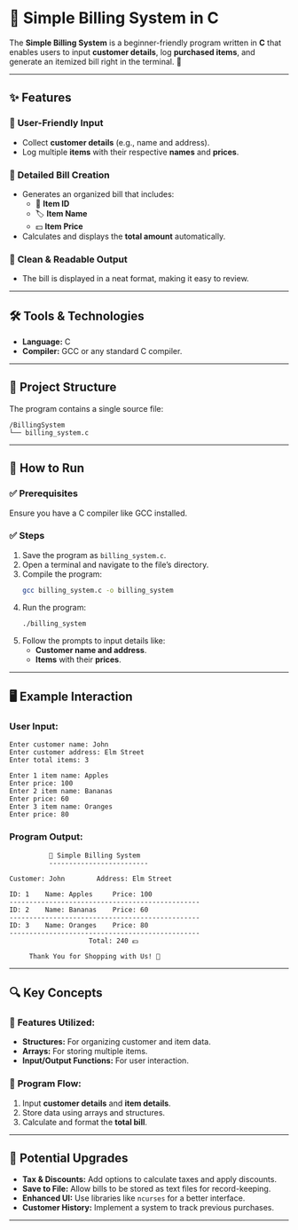 # **🧾 Simple Billing System in C**  

The **Simple Billing System** is a beginner-friendly program written in **C** that enables users to input **customer details**, log **purchased items**, and generate an itemized bill right in the terminal. 🎯  

---

## **✨ Features**  

### 🔷 **User-Friendly Input**  
- Collect **customer details** (e.g., name and address).  
- Log multiple **items** with their respective **names** and **prices**.  

### 🔷 **Detailed Bill Creation**  
- Generates an organized bill that includes:  
  - 🔢 **Item ID**  
  - 🏷️ **Item Name**  
  - 💵 **Item Price**  
- Calculates and displays the **total amount** automatically.  

### 🔷 **Clean & Readable Output**  
- The bill is displayed in a neat format, making it easy to review.  

---

## **🛠️ Tools & Technologies**  

- **Language:** C  
- **Compiler:** GCC or any standard C compiler.  

---

## **📂 Project Structure**  

The program contains a single source file:  
```
/BillingSystem  
└── billing_system.c  
```  

---

## **🚀 How to Run**  

### ✅ **Prerequisites**  
Ensure you have a C compiler like GCC installed.  

### ✅ **Steps**  

1. Save the program as `billing_system.c`.  
2. Open a terminal and navigate to the file’s directory.  
3. Compile the program:  
   ```bash  
   gcc billing_system.c -o billing_system  
   ```  
4. Run the program:  
   ```bash  
   ./billing_system  
   ```  
5. Follow the prompts to input details like:  
   - **Customer name and address**.  
   - **Items** with their **prices**.  

---

## **🖥️ Example Interaction**  

### **User Input:**  
```  
Enter customer name: John  
Enter customer address: Elm Street  
Enter total items: 3  

Enter 1 item name: Apples  
Enter price: 100  
Enter 2 item name: Bananas  
Enter price: 60  
Enter 3 item name: Oranges  
Enter price: 80  
```  

### **Program Output:**  
```  
          🧾 Simple Billing System  
          -------------------------  

Customer: John        Address: Elm Street  

ID: 1    Name: Apples     Price: 100  
------------------------------------------------  
ID: 2    Name: Bananas    Price: 60  
------------------------------------------------  
ID: 3    Name: Oranges    Price: 80  
------------------------------------------------  
                    Total: 240 💵  

     Thank You for Shopping with Us! 🙏  
```  

---

## **🔍 Key Concepts**  

### 🔹 **Features Utilized:**  
- **Structures:** For organizing customer and item data.  
- **Arrays:** For storing multiple items.  
- **Input/Output Functions:** For user interaction.  

### 🔹 **Program Flow:**  
1. Input **customer details** and **item details**.  
2. Store data using arrays and structures.  
3. Calculate and format the **total bill**.  

---

## **🚀 Potential Upgrades**  

- **Tax & Discounts:** Add options to calculate taxes and apply discounts.  
- **Save to File:** Allow bills to be stored as text files for record-keeping.  
- **Enhanced UI:** Use libraries like `ncurses` for a better interface.  
- **Customer History:** Implement a system to track previous purchases.  

---

